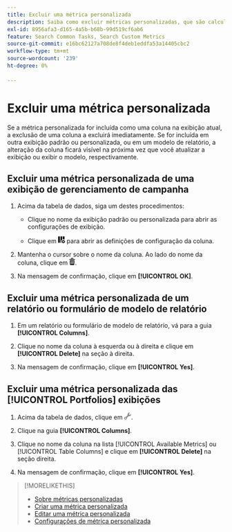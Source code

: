 ```yaml
---
title: Excluir uma métrica personalizada
description: Saiba como excluir métricas personalizadas, que são calculadas a partir das métricas padrão.
exl-id: 8956afa3-d165-4a5b-b68b-99d519cf6ab6
feature: Search Common Tasks, Search Custom Metrics
source-git-commit: e16bc62127a708de8f4deb1eddfa53a14405cbc2
workflow-type: tm+mt
source-wordcount: '239'
ht-degree: 0%

---
```


# Excluir uma métrica personalizada

Se a métrica personalizada for incluída como uma coluna na exibição atual, a exclusão de uma coluna a excluirá imediatamente. Se for incluída em outra exibição padrão ou personalizada, ou em um modelo de relatório, a alteração da coluna ficará visível na próxima vez que você atualizar a exibição ou exibir o modelo, respectivamente.

## Excluir uma métrica personalizada de uma exibição de gerenciamento de campanha

1. Acima da tabela de dados, siga um destes procedimentos:

   * Clique no nome da exibição padrão ou personalizada para abrir as configurações de exibição.

   * Clique em ![Colunas personalizadas](/help/search-social-commerce/assets/custom-columns.png "Colunas personalizadas") para abrir as definições de configuração da coluna.

1. Mantenha o cursor sobre o nome da coluna. Ao lado do nome da coluna, clique em ![Excluir](/help/search-social-commerce/assets/delete.png "Excluir").

1. Na mensagem de confirmação, clique em **[!UICONTROL OK]**.

## Excluir uma métrica personalizada de um relatório ou formulário de modelo de relatório

1. Em um relatório ou formulário de modelo de relatório, vá para a guia **[!UICONTROL Columns]**.

1. Clique no nome da coluna à esquerda ou à direita e clique em **[!UICONTROL Delete]** na seção à direita.

1. Na mensagem de confirmação, clique em **[!UICONTROL Yes]**.

## Excluir uma métrica personalizada das [!UICONTROL Portfolios] exibições

1. Acima da tabela de dados, clique em ![Editar Exibição Selecionada](/help/search-social-commerce/assets/view-settings.png "Editar Exibição Selecionada").

1. Clique na guia **[!UICONTROL Columns]**.

1. Clique no nome da coluna na lista [!UICONTROL Available Metrics] ou [!UICONTROL Table Columns] e clique em **[!UICONTROL Delete]** na seção direita.

1. Na mensagem de confirmação, clique em **[!UICONTROL Yes]**.

>[!MORELIKETHIS]
>
>* [Sobre métricas personalizadas](custom-metric-about.md)
>* [Criar uma métrica personalizada](custom-metric-create.md)
>* [Editar uma métrica personalizada](custom-metric-edit.md)
>* [Configurações de métrica personalizada](custom-metric-settings.md)
